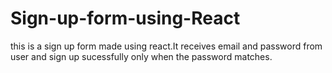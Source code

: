 # Sign-up-form-using-React
this is a sign up form made using react.It receives email and password from user and sign up sucessfully only when the password matches.
